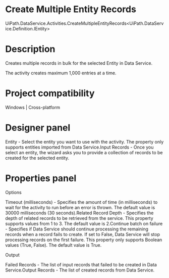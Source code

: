 ﻿# Create Multiple Entity Records

UiPath.DataService.Activities.CreateMultipleEntityRecords<UiPath.DataService.Definition.IEntity>

# Description

Creates multiple records in bulk for the selected Entity in Data Service.

The activity creates maximum 1,000 entries at a time.

# Project compatibility

Windows | Cross-platform

# Designer panel

Entity - Select the entity you want to use with the activity. The property only supports entities imported from Data Service.Input Records - Once you select an entity, the wizard asks you to provide a collection of records to be created for the selected entity.

# Properties panel

Options

Timeout (milliseconds) - Specifies the amount of time (in milliseconds) to wait for the activity to run before an error is thrown. The default value is 30000 milliseconds (30 seconds).Related Record Depth - Specifies the depth of related records to be retrieved from the service. This property supports values from 1 to 3. The default value is 2.Continue batch on failure - Specifies if Data Service should continue processing the remaining records when a record fails to create. If set to False, Data Service will stop processing records on the first failure. This property only supports Boolean values (True, False). The default value is True.

Output

Failed Records - The list of input records that failed to be created in Data Service.Output Records - The list of created records from Data Service.
